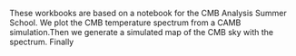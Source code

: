 These workbooks are based on a notebook for the CMB Analysis Summer School. We plot the CMB temperature spectrum from a CAMB simulation.Then we generate a simulated map of the CMB sky with the spectrum. Finally
